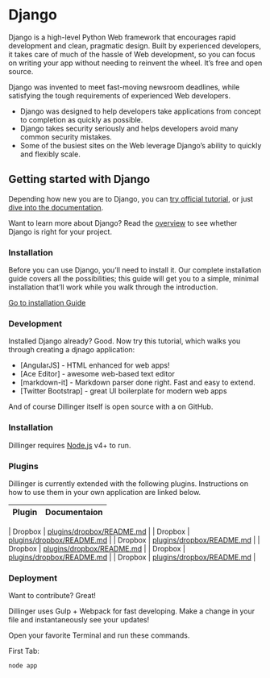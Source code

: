 # Django
Django is a high-level Python Web framework that encourages rapid development and clean, pragmatic design. Built by experienced developers, it takes care of much of the hassle of Web development, so you can focus on writing your app without needing to reinvent the wheel. It’s free and open source.

Django was invented to meet fast-moving newsroom deadlines, while satisfying the tough requirements of experienced Web developers.

  - Django was designed to help developers take applications from concept to completion as quickly as possible.
  - Django takes security seriously and helps developers avoid many common security mistakes.
  - Some of the busiest sites on the Web leverage Django’s ability to quickly and flexibly scale.

## Getting started with Django
Depending how new you are to Django, you can [try official tutorial](https://docs.djangoproject.com/en/stable/intro/tutorial01/), or just [dive into the documentation](https://docs.djangoproject.com/).

Want to learn more about Django? Read the [overview](https://www.djangoproject.com/start/overview/) to see whether Django is right for your project.

### Installation
Before you can use Django, you’ll need to install it. Our complete installation guide covers all the possibilities; this guide will get you to a simple, minimal installation that’ll work while you walk through the introduction.

[Go to installation Guide](https://docs.djangoproject.com)

### Development

Installed Django already? Good. Now try this tutorial, which walks you through creating a djnago application:

* [AngularJS] - HTML enhanced for web apps!
* [Ace Editor] - awesome web-based text editor
* [markdown-it] - Markdown parser done right. Fast and easy to extend.
* [Twitter Bootstrap] - great UI boilerplate for modern web apps

And of course Dillinger itself is open source with a on GitHub.

### Installation

Dillinger requires [Node.js](https://nodejs.org/) v4+ to run.

### Plugins

Dillinger is currently extended with the following plugins. Instructions on how to use them in your own application are linked below.

| Plugin | Documentaion |
| ------ | ------ |

| Dropbox | [plugins/dropbox/README.md](https://github.com/joemccann/dillinger/blob/master/KUBERNETES.md) |
| Dropbox | [plugins/dropbox/README.md](https://github.com/joemccann/dillinger/blob/master/KUBERNETES.md) |
| Dropbox | [plugins/dropbox/README.md](https://github.com/joemccann/dillinger/blob/master/KUBERNETES.md) |
| Dropbox | [plugins/dropbox/README.md](https://github.com/joemccann/dillinger/blob/master/KUBERNETES.md) |
| Dropbox | [plugins/dropbox/README.md](https://github.com/joemccann/dillinger/blob/master/KUBERNETES.md) |
| Dropbox | [plugins/dropbox/README.md](https://github.com/joemccann/dillinger/blob/master/KUBERNETES.md) |

### Deployment

Want to contribute? Great!

Dillinger uses Gulp + Webpack for fast developing.
Make a change in your file and instantaneously see your updates!

Open your favorite Terminal and run these commands.

First Tab:
```sh
node app
```
